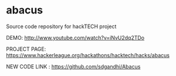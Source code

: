 abacus
======

Source code repository for hackTECH project

DEMO: http://www.youtube.com/watch?v=iNvU2dq2TDo

PROJECT PAGE: https://www.hackerleague.org/hackathons/hacktech/hacks/abacus

NEW CODE LINK : https://github.com/sdgandhi/Abacus
